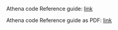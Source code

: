 Athena code Reference guide: [link](https://athenaframework.ml/athena/reference/)

Athena code Reference guide as PDF: [link](https://athenaframework.ml/athena/pdf/refman.pdf)
